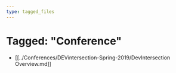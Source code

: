 ```yaml
---
type: tagged_files
---
```

# Tagged: "Conference"

- [[../Conferences/DEVintersection-Spring-2019/DevIntersection Overview.md]]
